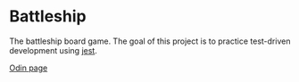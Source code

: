 # Battleship

The battleship board game. The goal of this project is to practice test-driven development using [jest](https://jestjs.io/).

[Odin page](https://www.theodinproject.com/lessons/node-path-javascript-battleship)

